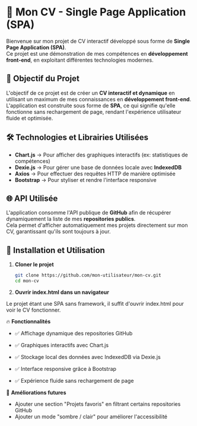 # 📄 Mon CV - Single Page Application (SPA)

Bienvenue sur mon projet de CV interactif développé sous forme de **Single Page Application (SPA)**.  
Ce projet est une démonstration de mes compétences en **développement front-end**, en exploitant différentes technologies modernes.

## 🎯 Objectif du Projet

L'objectif de ce projet est de créer un **CV interactif et dynamique** en utilisant un maximum de mes connaissances en **développement front-end**.  
L'application est construite sous forme de **SPA**, ce qui signifie qu'elle fonctionne sans rechargement de page, rendant l'expérience utilisateur fluide et optimisée.

## 🛠️ Technologies et Librairies Utilisées

- **Chart.js** → Pour afficher des graphiques interactifs (ex: statistiques de compétences)
- **Dexie.js** → Pour gérer une base de données locale avec **IndexedDB**
- **Axios** → Pour effectuer des requêtes HTTP de manière optimisée
- **Bootstrap** → Pour styliser et rendre l'interface responsive

## 🌐 API Utilisée

L'application consomme l'API publique de **GitHub** afin de récupérer dynamiquement la liste de mes **repositories publics**.  
Cela permet d'afficher automatiquement mes projets directement sur mon CV, garantissant qu'ils sont toujours à jour.

## 🚀 Installation et Utilisation

1. **Cloner le projet**  
   ```bash
   git clone https://github.com/mon-utilisateur/mon-cv.git
   cd mon-cv
   ```
2. **Ouvrir index.html dans un navigateur**

Le projet étant une SPA sans framework, il suffit d'ouvrir index.html pour voir le CV fonctionner.

🔥 **Fonctionnalités**

- ✅ Affichage dynamique des repositories GitHub

- ✅ Graphiques interactifs avec Chart.js

- ✅ Stockage local des données avec IndexedDB via Dexie.js

- ✅ Interface responsive grâce à Bootstrap

- ✅ Expérience fluide sans rechargement de page


📌 **Améliorations futures**
- Ajouter une section "Projets favoris" en filtrant certains repositories GitHub
- Ajouter un mode "sombre / clair" pour améliorer l'accessibilité

